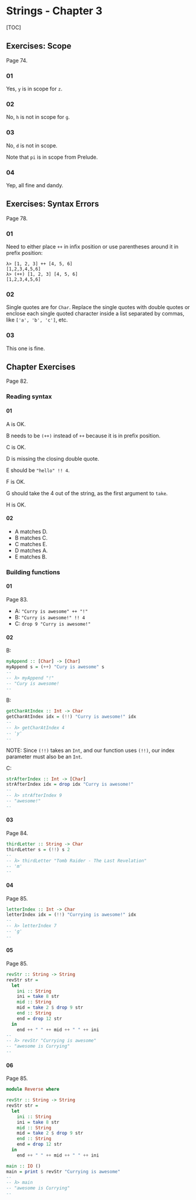 # Strings - Chapter 3

[TOC]

## Exercises: Scope

Page 74.

### 01

Yes, `y` is in scope for `z`.

### 02

No, `h` is not in scope for `g`.

### 03

No, `d` is not in scope.

Note that `pi` is in scope from Prelude.

### 04

Yep, all fine and dandy.

## Exercises: Syntax Errors

Page 78.

### 01

Need to either place `++` in infix position or use parentheses around it in prefix position:

```ghci
λ> [1, 2, 3] ++ [4, 5, 6]
[1,2,3,4,5,6]
λ> (++) [1, 2, 3] [4, 5, 6]
[1,2,3,4,5,6]
```

### 02

Single quotes are for `Char`.  Replace the single quotes with double quotes or enclose each single quoted character inside a list separated by commas, like `['a', 'b', 'c']`, etc.

### 03

This one is fine.

## Chapter Exercises

Page 82.

### Reading syntax

#### 01

A is OK.

B needs to be `(++)` instead of `++` because it is in prefix position.

C is OK.

D is missing the closing double quote.

E should be `"hello" !! 4`.

F is OK.

G should take the 4 out of the string, as the first argument to `take`.

H is OK.

#### 02

- A matches D.
- B matches C.
- C matches E.
- D matches A.
- E matches B.

### Building functions

#### 01

Page 83.

* A: `"Curry is awesome" ++ "!"`
* B: `"Curry is awesome!" !! 4`
* C: `drop 9 "Curry is awesome!"`

#### 02

B:

```haskell
myAppend :: [Char] -> [Char]
myAppend s = (++) "Cury is awesome" s
--
-- λ> myAppend "!"
-- "Cury is awesome!
--
```

B:

```haskell
getCharAtIndex :: Int -> Char
getCharAtIndex idx = (!!) "Curry is awesome!" idx
--
-- λ> getCharAtIndex 4
-- 'y'
--
```

NOTE: Since `(!!)` takes an `Int`, and our function uses `(!!)`, our index parameter must also be an `Int`.

C:

```haskell
strAfterIndex :: Int -> [Char]
strAfterIndex idx = drop idx "Curry is awesome!"
--
-- λ> strAfterIndex 9
-- "awesome!"
--
```

#### 03

Page 84.

```haskell
thirdLetter :: String -> Char
thirdLetter s = (!!) s 2
--
-- λ> thirdLetter "Tomb Raider - The Last Revelation"
-- 'm'
--
```

#### 04

Page 85.

```haskell
letterIndex :: Int -> Char
letterIndex idx = (!!) "Currying is awesome!" idx
--
-- λ> letterIndex 7
-- 'g'
--
```

#### 05

Page 85.

```haskell
revStr :: String -> String
revStr str =
  let
    ini :: String
    ini = take 8 str
    mid :: String
    mid = take 2 $ drop 9 str
    end :: String
    end = drop 12 str
  in
    end ++ " " ++ mid ++ " " ++ ini
--
-- λ> revStr "Currying is awesome"
-- "awesome is Currying"
--
```

#### 06

Page 85.

```haskell
module Reverse where

revStr :: String -> String
revStr str =
  let
    ini :: String
    ini = take 8 str
    mid :: String
    mid = take 2 $ drop 9 str
    end :: String
    end = drop 12 str
  in
    end ++ " " ++ mid ++ " " ++ ini

main :: IO ()
main = print $ revStr "Currying is awesome"
--
-- λ> main
-- "awesome is Currying"
--
```

